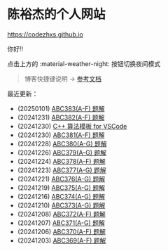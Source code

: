 # 陈裕杰的个人网站

<https://codezhxs.github.io>

你好!!

点击上方的 :material-weather-night: 按钮切换夜间模式

> 博客快捷键说明 -> [参考文档](https://squidfunk.github.io/mkdocs-material/setup/setting-up-navigation/#keyboard-shortcuts-mkdocsyml)

最近更新：

- (20250101) [ABC383(A-F) 题解](./algorithm/AtCoder/abc383.md)
- (20241231) [ABC382(A-F) 题解](./algorithm/AtCoder/abc382.md)
- (20241230) [C++ 算法模板 for VSCode](./algorithm/cpp_templete.md)
- (20241230) [ABC381(A-F) 题解](./algorithm/AtCoder/abc381.md)
- (20241228) [ABC380(A-G) 题解](./algorithm/AtCoder/abc380.md)
- (20241226) [ABC379(A-G) 题解](./algorithm/AtCoder/abc379.md)
- (20241224) [ABC378(A-F) 题解](./algorithm/AtCoder/abc378.md)
- (20241223) [ABC377(A-G) 题解](./algorithm/AtCoder/abc377.md)
- (20241221) [ABC376(A-G) 题解](./algorithm/AtCoder/abc376.md)
- (20241219) [ABC375(A-G) 题解](./algorithm/AtCoder/abc375.md)
- (20241216) [ABC374(A-G) 题解](./algorithm/AtCoder/abc374.md)
- (20241210) [ABC373(A-G) 题解](./algorithm/AtCoder/abc373.md)
- (20241208) [ABC372(A-F) 题解](./algorithm/AtCoder/abc372.md)
- (20241207) [ABC371(A-G) 题解](./algorithm/AtCoder/abc371.md)
- (20241206) [ABC370(A-F) 题解](./algorithm/AtCoder/abc370.md)
- (20241203) [ABC369(A-F) 题解](./algorithm/AtCoder/abc369.md)

